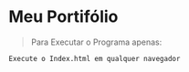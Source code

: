 

<h1>Meu Portifólio</h1>

>Para Executar o Programa apenas:

```
Execute o Index.html em qualquer navegador
```
